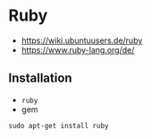 # Ruby

+   <https://wiki.ubuntuusers.de/ruby>
+   <https://www.ruby-lang.org/de/>



## Installation

+   `ruby`
+	gem

<!---->

    sudo apt-get install ruby
